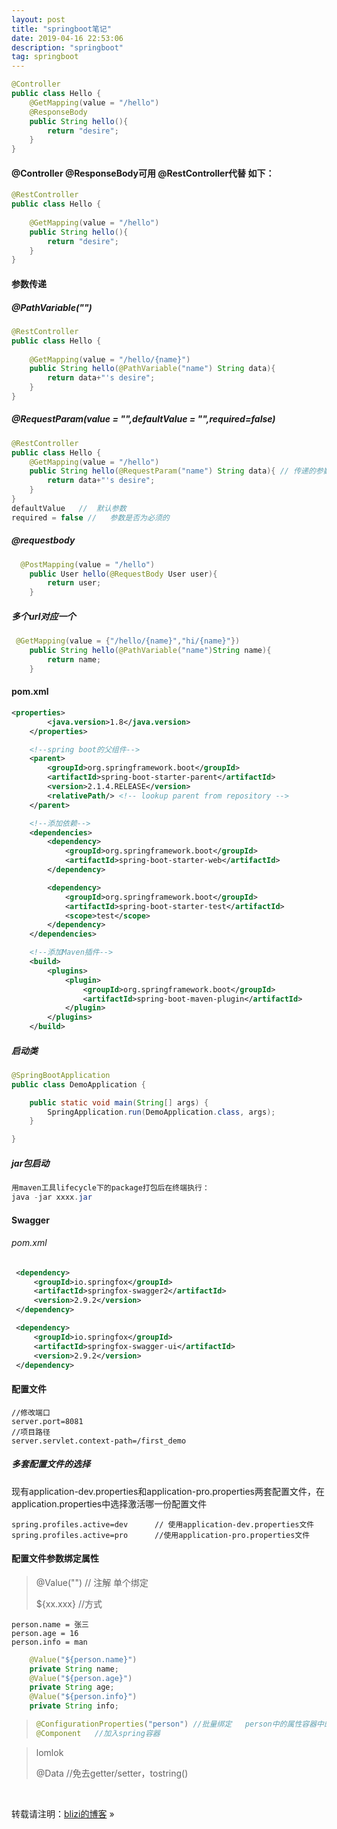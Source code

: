 ```yaml
---
layout: post
title: "springboot笔记"
date: 2019-04-16 22:53:06 
description: "springboot"
tag: springboot
---
```


```java
@Controller
public class Hello {
    @GetMapping(value = "/hello")
    @ResponseBody
    public String hello(){
        return "desire";
    }
}
```

#### @Controller  @ResponseBody可用 @RestController代替  如下：

```java
@RestController
public class Hello {
    
    @GetMapping(value = "/hello")
    public String hello(){
        return "desire";
    }
}
```

#### 参数传递

##### @PathVariable("")

```java
@RestController
public class Hello {
    
    @GetMapping(value = "/hello/{name}")
    public String hello(@PathVariable("name") String data){
        return data+"'s desire";
    }
}
```

##### @RequestParam(value = "",defaultValue = "",required=false)

```java
@RestController
public class Hello {
    @GetMapping(value = "/hello")
    public String hello(@RequestParam("name") String data){ // 传递的参数名为name
        return data+"'s desire";
    }
}
defaultValue   //  默认参数
required = false //   参数是否为必须的
```

##### @requestbody

```java
  @PostMapping(value = "/hello")
    public User hello(@RequestBody User user){
        return user;
    }
```

##### 多个url对应一个

```java
 @GetMapping(value = {"/hello/{name}","hi/{name}"})
    public String hello(@PathVariable("name")String name){
        return name;
    }
```

#### pom.xml

```xml
<properties>
        <java.version>1.8</java.version>
    </properties>

    <!--spring boot的父组件-->
    <parent>
        <groupId>org.springframework.boot</groupId>
        <artifactId>spring-boot-starter-parent</artifactId>
        <version>2.1.4.RELEASE</version>
        <relativePath/> <!-- lookup parent from repository -->
    </parent>

    <!--添加依赖-->
    <dependencies>
        <dependency>
            <groupId>org.springframework.boot</groupId>
            <artifactId>spring-boot-starter-web</artifactId>
        </dependency>

        <dependency>
            <groupId>org.springframework.boot</groupId>
            <artifactId>spring-boot-starter-test</artifactId>
            <scope>test</scope>
        </dependency>
    </dependencies>

    <!--添加Maven插件-->
    <build>
        <plugins>
            <plugin>
                <groupId>org.springframework.boot</groupId>
                <artifactId>spring-boot-maven-plugin</artifactId>
            </plugin>
        </plugins>
    </build>
```

##### 启动类

```java
@SpringBootApplication
public class DemoApplication {

    public static void main(String[] args) {
        SpringApplication.run(DemoApplication.class, args);
    }

}
```

##### jar包启动

```java
用maven工具lifecycle下的package打包后在终端执行：
java -jar xxxx.jar
```

#### Swagger

###### pom.xml

```xml
 <dependency>
     <groupId>io.springfox</groupId>
     <artifactId>springfox-swagger2</artifactId>
     <version>2.9.2</version>
 </dependency>

 <dependency>
     <groupId>io.springfox</groupId>
     <artifactId>springfox-swagger-ui</artifactId>
     <version>2.9.2</version>
 </dependency>
```



#### 配置文件

```properties
//修改端口
server.port=8081  
//项目路径
server.servlet.context-path=/first_demo
```

##### 多套配置文件的选择

​	现有application-dev.properties和application-pro.properties两套配置文件，在application.properties中选择激活哪一份配置文件

```properties
spring.profiles.active=dev      // 使用application-dev.properties文件
spring.profiles.active=pro      //使用application-pro.properties文件
```

#### 配置文件参数绑定属性



> @Value("")  // 注解  单个绑定
>
> ${xx.xxx}    //方式

```properties
person.name = 张三
person.age = 16
person.info = man
```

```java
    @Value("${person.name}")
    private String name;
    @Value("${person.age}")
    private String age;
    @Value("${person.info}")
    private String info;
```

> ```java
> @ConfigurationProperties("person") //批量绑定   person中的属性容器中的属性才可以使用此注解,支持松散语法(驼峰命名)
> @Component   //加入spring容器
> ```

> lomlok 
>
> @Data   //免去getter/setter，tostring()





<br>

转载请注明：[blizi的博客](blizi.club) » 